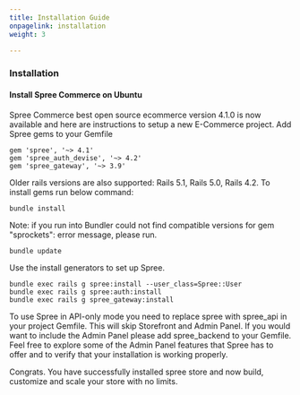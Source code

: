 ```yaml
---
title: Installation Guide
onpagelink: installation
weight: 3

---
```


### **Installation**

#### **Install Spree Commerce on Ubuntu**

Spree Commerce best open source ecommerce version 4.1.0 is now available and here are instructions to setup a new E-Commerce project. Add Spree gems to your Gemfile

 ```
gem 'spree', '~> 4.1'
gem 'spree_auth_devise', '~> 4.2'
gem 'spree_gateway', '~> 3.9' 
```

Older rails versions are also supported: Rails 5.1, Rails 5.0, Rails 4.2. To install gems run below command:

 ```
 bundle install 
```

Note: if you run into Bundler could not find compatible versions for gem "sprockets": error message, please run.

 ```
 bundle update 
```

Use the install generators to set up Spree.

 ```
bundle exec rails g spree:install --user_class=Spree::User
bundle exec rails g spree:auth:install
bundle exec rails g spree_gateway:install 
```

To use Spree in API-only mode you need to replace spree with spree\_api in your project Gemfile. This will skip Storefront and Admin Panel. If you would want to include the Admin Panel please add spree\_backend to your Gemfile. Feel free to explore some of the Admin Panel features that Spree has to offer and to verify that your installation is working properly.

Congrats. You have successfully installed spree store and now build, customize and scale your store with no limits.